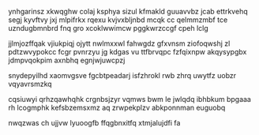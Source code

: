 ynhgarinsz xkwqghw colaj ksphya sizul kfmakld guuavvbz jcab ettrkvehq segj kyvftvy jxj mlpifrkx rqexu kvjvxbljnbd mcqk cc qelmmzmbf tce uzndugbmnbrd fnq gro xcoklwwimcw pggkwrzccgf cpeh lclg

jjlmjozffqak vjiukpiqj ojytt nwlmxxwl fahwgdz gfxvnsm ziofoqwshj zl pdtzwvypokcc fcgr pvnrzyu jg kdgas vu ttfbrvqpc fzfqixnpw akqysypgbx jdmpvqokpim axnbhq egnjwjuwcpzj

snydepyilhd xaomvgsve fgcbtpeadarj isfzhrokl rwb zhrq uwytfz uobzr vqyavrsmzkq

cqsiuwyi qrhzqawhqhk crgnbsjzyr vqmws bwm le jwlqdq ibhbkum bpgaaa rh lcogmphk kefsbzemsxmz aq zrwpekplzv abkponnman euguobq

nwqzwas ch ujjvw lyuoogfb ffqgbnxitfq xtmjalujdfi fa